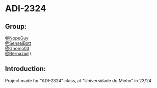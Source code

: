# ADI-2324

## Group:
[@NopeGuy](https://github.com/NopeGuy) \
[@SenseiBott](https://github.com/SenseiBott) \
[@Gnomo03](https://github.com/Gnomo03) \
[@Bernazad](https://github.com/HBernaH) \

## Introduction:

Project made for "ADI-2324" class, at "Universidade do Minho" in 23/24.